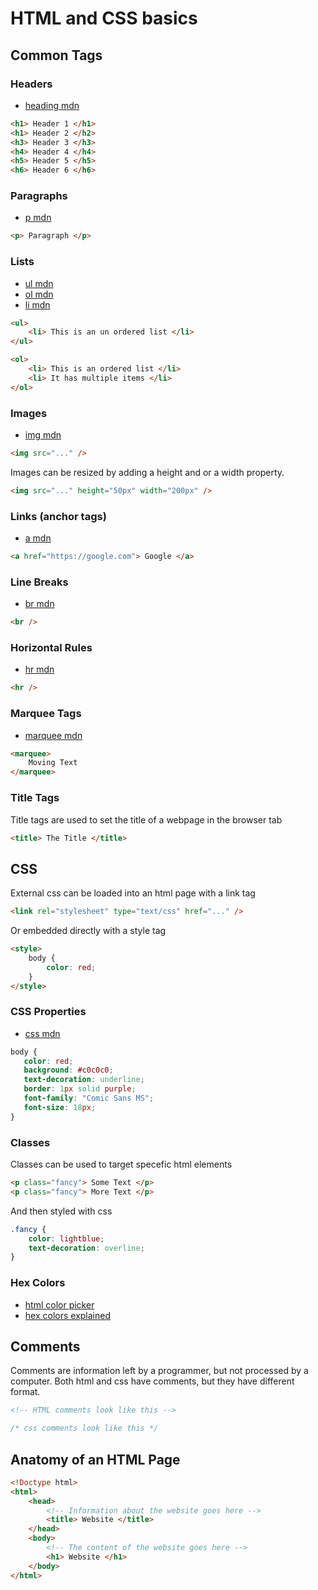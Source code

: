 # HTML and CSS basics

## Common Tags

### Headers

* [heading mdn](https://developer.mozilla.org/en-US/docs/Web/HTML/Element/Heading_Elements)

```html
<h1> Header 1 </h1>
<h1> Header 2 </h2>
<h3> Header 3 </h3>
<h4> Header 4 </h4>
<h5> Header 5 </h5>
<h6> Header 6 </h6>
```

### Paragraphs

* [p mdn](https://developer.mozilla.org/en-US/docs/Web/HTML/Element/p)

```html
<p> Paragraph </p>
```

### Lists

* [ul mdn](https://developer.mozilla.org/en-US/docs/Web/HTML/Element/ul)
* [ol mdn](https://developer.mozilla.org/en-US/docs/Web/HTML/Element/ol)
* [li mdn](https://developer.mozilla.org/en-US/docs/Web/HTML/Element/li)

```html
<ul>
    <li> This is an un ordered list </li>
</ul>

<ol>
    <li> This is an ordered list </li>
    <li> It has multiple items </li>
</ol>
```

### Images

* [img mdn](https://developer.mozilla.org/en-US/docs/Web/HTML/Element/img)

```html
<img src="..." />
```

Images can be resized by adding a height and or a width property.
```html
<img src="..." height="50px" width="200px" />
```

### Links (anchor tags)

* [a mdn](https://developer.mozilla.org/en-US/docs/Web/HTML/Element/a)

```html
<a href="https://google.com"> Google </a>
```

### Line Breaks

* [br mdn](https://developer.mozilla.org/en-US/docs/Web/HTML/Element/br)

```html
<br />
```

### Horizontal Rules

* [hr mdn](https://developer.mozilla.org/en-US/docs/Web/HTML/Element/hr)

```html
<hr />
```

### Marquee Tags

* [marquee mdn](https://developer.mozilla.org/en-US/docs/Web/HTML/Element/marquee)

```html
<marquee>
    Moving Text
</marquee>
```

### Title Tags

Title tags are used to set the title of a webpage in the browser tab

```html
<title> The Title </title>
```

## CSS

External css can be loaded into an html page with a link tag
```html
<link rel="stylesheet" type="text/css" href="..." />
```
Or embedded directly with a style tag
```html
<style>
    body {
        color: red;
    }
</style>
```

### CSS Properties

* [css mdn](https://developer.mozilla.org/en-US/docs/Web/CSS/Reference)

```css
body {
   color: red;
   background: #c0c0c0;
   text-decoration: underline;
   border: 1px solid purple;
   font-family: "Comic Sans MS";
   font-size: 18px;
}
```

### Classes

Classes can be used to target specefic html elements

```html
<p class="fancy"> Some Text </p>
<p class="fancy"> More Text </p>
```

And then styled with css

```css
.fancy {
    color: lightblue;
    text-decoration: overline;
}
```

### Hex Colors

* [html color picker](https://htmlcolorcodes.com/)
* [hex colors explained](https://www.mathsisfun.com/hexadecimal-decimal-colors.html)


## Comments
Comments are information left by a programmer, but not processed by a computer. Both html and css have comments, but they have different format.

```html
<!-- HTML comments look like this -->
```

```css
/* css comments look like this */
```

## Anatomy of an HTML Page

```html
<!Doctype html>
<html>
    <head>
        <!-- Information about the website goes here -->
        <title> Website </title>
    </head>
    <body>
        <!-- The content of the website goes here -->
        <h1> Website </h1>
    </body>
</html>
```
